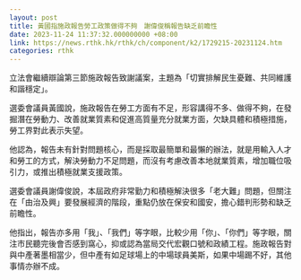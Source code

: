 ```yaml
---
layout: post
title: 黃國指施政報告勞工政策做得不夠　謝偉俊稱報告缺乏前瞻性
date: 2023-11-24 11:37:32.000000000 +08:00
link: https://news.rthk.hk/rthk/ch/component/k2/1729215-20231124.htm
categories: rthk
---
```


立法會繼續辯論第三節施政報告致謝議案，主題為「切實排解民生憂難、共同維護和諧穩定」。

選委會議員黃國說，施政報告在勞工方面有不足，形容講得不多、做得不夠，在發掘潛在勞動力、改善就業質素和促進高質量充分就業方面，欠缺具體和積極措施，勞工界對此表示失望。

他認為，報告未有針對問題核心，而是採取最簡單和最懶的辦法，就是用輸入人才和勞工的方式，解決勞動力不足問題，而沒有考慮改善本地就業質素，增加職位吸引力，或推出積極就業支援政策。

選委會議員謝偉俊說，本屆政府非常勤力和積極解決很多「老大難」問題，但關注在「由治及興」要發展經濟的階段，重點仍放在保安和國安，擔心錯判形勢和缺乏前瞻性。

他指出，報告亦多用「我」、「我們」等字眼，比較少用「你」、「你們」等字眼，關注市民聽完後會否感到窩心，抑或認為當局交代宏觀口號和政績工程。施政報告對與中產著墨相當少，但中產有如足球場上的中場球員美斯，如果中場踢不好，其他事情亦辦不成。
